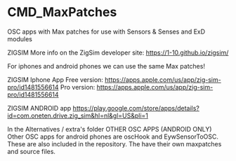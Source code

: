 # CMD_MaxPatches

OSC apps with Max patches for use with Sensors & Senses and ExD modules

ZIGSIM
More info on the ZigSim developer site: https://1-10.github.io/zigsim/

For iphones and android phones we can use the same Max patches!

ZIGSIM Iphone App
Free version: https://apps.apple.com/us/app/zig-sim-pro/id1481556614
Pro version: https://apps.apple.com/us/app/zig-sim-pro/id1481556614

ZIGSIM ANDROID app
https://play.google.com/store/apps/details?id=com.oneten.drive.zig_sim&hl=nl&gl=US&pli=1

In the Alternatives / extra's folder
OTHER OSC APPS (ANDROID ONLY)
Other OSC apps for android phones are oscHook and EywSensorToOSC. These are also included in the repository. The have their own maxpatches and source files.
